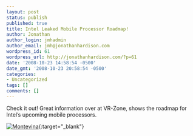 ```yaml
---
layout: post
status: publish
published: true
title: Intel Leaked Mobile Processor Roadmap!
author: Jonathan
author_login: jmhadmin
author_email: jmh@jonathanhardison.com
wordpress_id: 61
wordpress_url: http://jonathanhardison.com/?p=61
date: '2008-10-23 14:58:54 -0500'
date_gmt: '2008-10-23 20:58:54 -0500'
categories:
- Uncategorized
tags: []
comments: []
---
```

Check it out! Great information over at VR-Zone, shows the roadmap for Intel’s upcoming mobile processors.

[![Montevina]({{site.base}}/imagecontent/2008/10/montevina_refresh_3.jpg)](http://sg.vr-zone.com/articles/intel-clarksfield--ibex-peak-m-chipsets-in-q3-09/6138.html){:target="_blank"}
